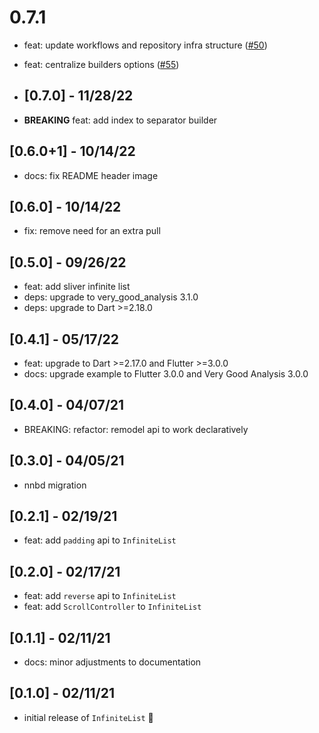 # 0.7.1 
 
- feat: update workflows and repository infra structure ([#50](https://github.com/VeryGoodOpenSource/very_good_infinite_list/pull/50))
- feat: centralize builders options ([#55](https://github.com/VeryGoodOpenSource/very_good_infinite_list/pull/55))

- ## [0.7.0] - 11/28/22

- **BREAKING** feat: add index to separator builder

## [0.6.0+1] - 10/14/22

- docs: fix README header image

## [0.6.0] - 10/14/22

- fix: remove need for an extra pull

## [0.5.0] - 09/26/22

- feat: add sliver infinite list
- deps: upgrade to very_good_analysis 3.1.0
- deps: upgrade to Dart >=2.18.0

## [0.4.1] - 05/17/22

- feat: upgrade to Dart >=2.17.0 and Flutter >=3.0.0
- docs: upgrade example to Flutter 3.0.0 and Very Good Analysis 3.0.0

## [0.4.0] - 04/07/21

- BREAKING: refactor: remodel api to work declaratively

## [0.3.0] - 04/05/21

- nnbd migration

## [0.2.1] - 02/19/21

- feat: add `padding` api to `InfiniteList`

## [0.2.0] - 02/17/21

- feat: add `reverse` api to `InfiniteList`
- feat: add `ScrollController` to `InfiniteList`

## [0.1.1] - 02/11/21

- docs: minor adjustments to documentation

## [0.1.0] - 02/11/21

- initial release of `InfiniteList` 🎉
